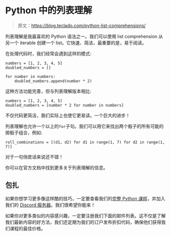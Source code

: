 # Python 中的列表理解

> 原文：<https://blog.teclado.com/python-list-comprehensions/>

列表理解是我最喜欢的 Python 语法之一。我们可以使用 list comprehension 从另一个 iterable 创建一个 list。它快速、简洁，最重要的是，易于阅读。

在处理代码时，我们经常会遇到这样的模式:

```
numbers = [1, 2, 3, 4, 5]
doubled_numbers = []

for number in numbers:
	doubled_numbers.append(number * 2) 
```

这种方法功能完善，但与列表理解版本相比:

```
numbers = [1, 2, 3, 4, 5]
doubled_numbers = [number * 2 for number in numbers] 
```

不仅代码更简洁，我们实际上也使它更易读。一个巨大的进步！

列表理解也允许一个以上的`for`子句。我们可以用它来找出两个骰子的所有可能的掷骰子组合，例如:

```
roll_combinations = [(d1, d2) for d1 in range(1, 7) for d2 in range(1, 7)] 
```

对于一句俏皮话来说还不错！

你可以在官方文档中找到更多关于列表理解的信息。

## 包扎

如果你想学习更多像这样酷的技巧，一定要查看我们的[完整 Python 课程](https://www.udemy.com/the-complete-python-course/?couponCode=BLOGGER)，并加入我们的 [Discord 服务器](https://discord.gg/BBWwyMq)。我们很希望你能来！

如果你对更多类似的内容感兴趣，一定要注册我们下面的邮件列表。这不仅是了解我们最新内容的好方法，我们还定期为我们的订户发布折扣代码，确保他们获得我们课程的最佳价格。